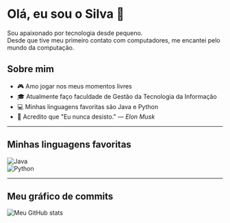 # Olá, eu sou o Silva 👋

Sou apaixonado por tecnologia desde pequeno.  
Desde que tive meu primeiro contato com computadores, me encantei pelo mundo da computação.

## Sobre mim

- 🎮 Amo jogar nos meus momentos livres  
- 🎓 Atualmente faço faculdade de Gestão da Tecnologia da Informação  
- 💻 Minhas linguagens favoritas são Java e Python  
- 🚀 Acredito que "Eu nunca desisto." — *Elon Musk*

---

## Minhas linguagens favoritas

![Java](https://img.shields.io/badge/-Java-007396?logo=java&logoColor=white)  
![Python](https://img.shields.io/badge/-Python-3776AB?logo=python&logoColor=white)

---

## Meu gráfico de commits

![Meu GitHub stats](https://github-readme-stats.vercel.app/api?username=SEU_USUARIO&show_icons=true&theme=radical)
